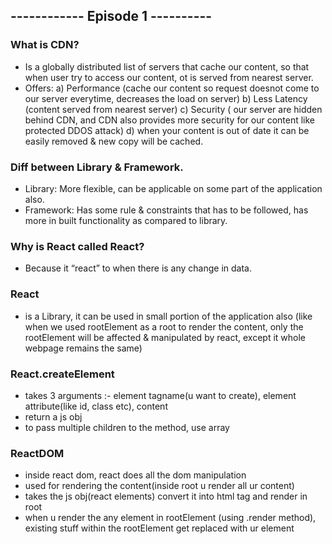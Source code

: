 ## ------------ Episode 1 ----------

### What is CDN?
- Is a globally distributed list of servers that cache our content, so that when user try to access our content, ot is served from nearest server.
- Offers: 
    a) Performance (cache our content so request doesnot come to our server everytime, decreases the load on server)
    b) Less Latency (content served from nearest server)
    c) Security ( our server are hidden behind CDN, and CDN also provides more security for our content like protected DDOS attack)
    d) when your content is out of date it can be easily removed & new copy will be cached. 

### Diff between Library & Framework.
- Library: More flexible, can be applicable on some part of the application also.
- Framework: Has some rule & constraints that has to be followed, has more in built functionality as compared to library.

### Why is React called React?
- Because it “react” to when there is any change in data.

### React
- is a Library, it can be used in small portion of the application also (like when we used rootElement as a root to render the content, only the rootElement will be affected & manipulated by react, except it whole webpage remains the same)

### React.createElement 
- takes 3 arguments :- element tagname(u want to create), element attribute(like id, class etc), content
- return a js obj
- to pass multiple children to the method, use array

### ReactDOM 
- inside react dom, react does all the dom manipulation 
- used for rendering the content(inside root u render all ur content)
- takes the js obj(react elements) convert it into html tag and render in root
- when u render the any element in rootElement (using .render method), existing stuff within the rootElement get replaced with ur element
